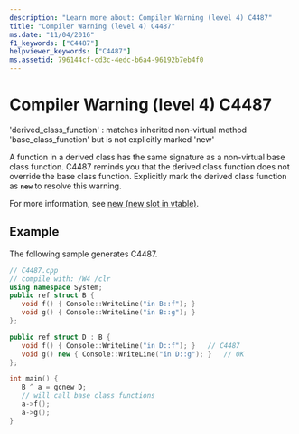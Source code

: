 ```yaml
---
description: "Learn more about: Compiler Warning (level 4) C4487"
title: "Compiler Warning (level 4) C4487"
ms.date: "11/04/2016"
f1_keywords: ["C4487"]
helpviewer_keywords: ["C4487"]
ms.assetid: 796144cf-cd3c-4edc-b6a4-96192b7eb4f0
---
```

# Compiler Warning (level 4) C4487

'derived_class_function' : matches inherited non-virtual method 'base_class_function' but is not explicitly marked 'new'

A function in a derived class has the same signature as a non-virtual base class function. C4487 reminds you that the derived class function does not override the base class function. Explicitly mark the derived class function as **`new`** to resolve this warning.

For more information, see [new (new slot in vtable)](../../extensions/new-new-slot-in-vtable-cpp-component-extensions.md).

## Example

The following sample generates C4487.

```cpp
// C4487.cpp
// compile with: /W4 /clr
using namespace System;
public ref struct B {
   void f() { Console::WriteLine("in B::f"); }
   void g() { Console::WriteLine("in B::g"); }
};

public ref struct D : B {
   void f() { Console::WriteLine("in D::f"); }   // C4487
   void g() new { Console::WriteLine("in D::g"); }   // OK
};

int main() {
   B ^ a = gcnew D;
   // will call base class functions
   a->f();
   a->g();
}
```
